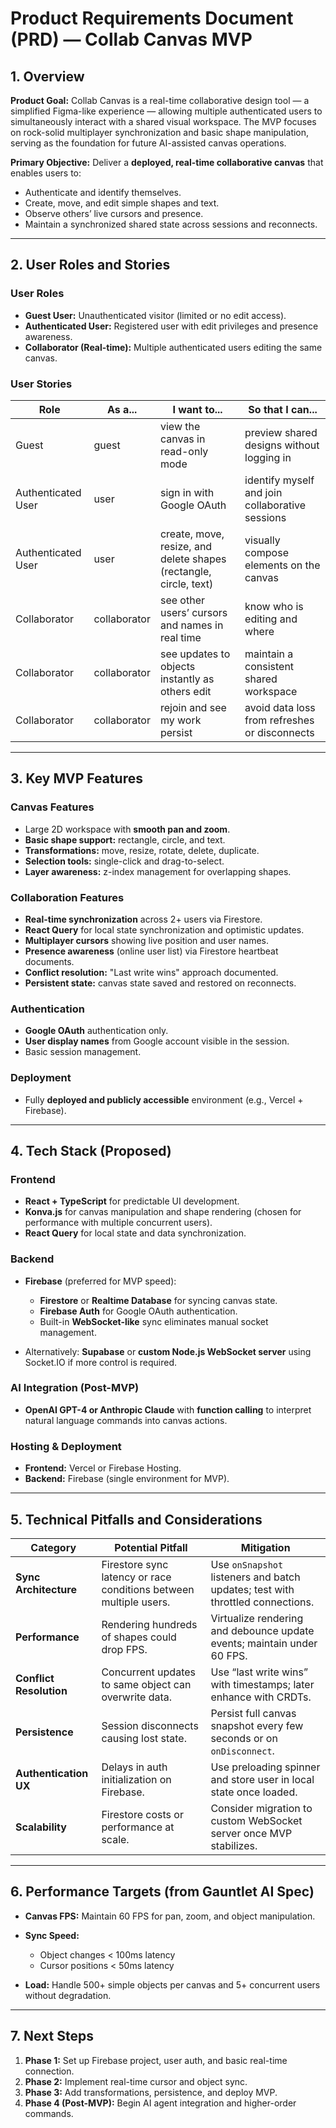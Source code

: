 # **Product Requirements Document (PRD) — Collab Canvas MVP**

## **1. Overview**

**Product Goal:**
Collab Canvas is a real-time collaborative design tool — a simplified Figma-like experience — allowing multiple authenticated users to simultaneously interact with a shared visual workspace. The MVP focuses on rock-solid multiplayer synchronization and basic shape manipulation, serving as the foundation for future AI-assisted canvas operations.

**Primary Objective:**
Deliver a **deployed, real-time collaborative canvas** that enables users to:

- Authenticate and identify themselves.
- Create, move, and edit simple shapes and text.
- Observe others’ live cursors and presence.
- Maintain a synchronized shared state across sessions and reconnects.

---

## **2. User Roles and Stories**

### **User Roles**

- **Guest User:** Unauthenticated visitor (limited or no edit access).
- **Authenticated User:** Registered user with edit privileges and presence awareness.
- **Collaborator (Real-time):** Multiple authenticated users editing the same canvas.

### **User Stories**

| Role               | As a...      | I want to...                                                      | So that I can...                                |
| ------------------ | ------------ | ----------------------------------------------------------------- | ----------------------------------------------- |
| Guest              | guest        | view the canvas in read-only mode                                 | preview shared designs without logging in       |
| Authenticated User | user         | sign in with Google OAuth                                         | identify myself and join collaborative sessions |
| Authenticated User | user         | create, move, resize, and delete shapes (rectangle, circle, text) | visually compose elements on the canvas         |
| Collaborator       | collaborator | see other users’ cursors and names in real time                   | know who is editing and where                   |
| Collaborator       | collaborator | see updates to objects instantly as others edit                   | maintain a consistent shared workspace          |
| Collaborator       | collaborator | rejoin and see my work persist                                    | avoid data loss from refreshes or disconnects   |

---

## **3. Key MVP Features**

### **Canvas Features**

- Large 2D workspace with **smooth pan and zoom**.
- **Basic shape support:** rectangle, circle, and text.
- **Transformations:** move, resize, rotate, delete, duplicate.
- **Selection tools:** single-click and drag-to-select.
- **Layer awareness:** z-index management for overlapping shapes.

### **Collaboration Features**

- **Real-time synchronization** across 2+ users via Firestore.
- **React Query** for local state synchronization and optimistic updates.
- **Multiplayer cursors** showing live position and user names.
- **Presence awareness** (online user list) via Firestore heartbeat documents.
- **Conflict resolution:** "Last write wins" approach documented.
- **Persistent state:** canvas state saved and restored on reconnects.

### **Authentication**

- **Google OAuth** authentication only.
- **User display names** from Google account visible in the session.
- Basic session management.

### **Deployment**

- Fully **deployed and publicly accessible** environment (e.g., Vercel + Firebase).

---

## **4. Tech Stack (Proposed)**

### **Frontend**

- **React + TypeScript** for predictable UI development.
- **Konva.js** for canvas manipulation and shape rendering (chosen for performance with multiple concurrent users).
- **React Query** for local state and data synchronization.

### **Backend**

- **Firebase** (preferred for MVP speed):

  - **Firestore** or **Realtime Database** for syncing canvas state.
  - **Firebase Auth** for Google OAuth authentication.
  - Built-in **WebSocket-like** sync eliminates manual socket management.

- Alternatively: **Supabase** or **custom Node.js WebSocket server** using Socket.IO if more control is required.

### **AI Integration (Post-MVP)**

- **OpenAI GPT-4 or Anthropic Claude** with **function calling** to interpret natural language commands into canvas actions.

### **Hosting & Deployment**

- **Frontend:** Vercel or Firebase Hosting.
- **Backend:** Firebase (single environment for MVP).

---

## **5. Technical Pitfalls and Considerations**

| Category                | Potential Pitfall                                                 | Mitigation                                                                     |
| ----------------------- | ----------------------------------------------------------------- | ------------------------------------------------------------------------------ |
| **Sync Architecture**   | Firestore sync latency or race conditions between multiple users. | Use `onSnapshot` listeners and batch updates; test with throttled connections. |
| **Performance**         | Rendering hundreds of shapes could drop FPS.                      | Virtualize rendering and debounce update events; maintain under 60 FPS.        |
| **Conflict Resolution** | Concurrent updates to same object can overwrite data.             | Use “last write wins” with timestamps; later enhance with CRDTs.               |
| **Persistence**         | Session disconnects causing lost state.                           | Persist full canvas snapshot every few seconds or on `onDisconnect`.           |
| **Authentication UX**   | Delays in auth initialization on Firebase.                        | Use preloading spinner and store user in local state once loaded.              |
| **Scalability**         | Firestore costs or performance at scale.                          | Consider migration to custom WebSocket server once MVP stabilizes.             |

---

## **6. Performance Targets (from Gauntlet AI Spec)**

- **Canvas FPS:** Maintain 60 FPS for pan, zoom, and object manipulation.
- **Sync Speed:**

  - Object changes < 100ms latency
  - Cursor positions < 50ms latency

- **Load:** Handle 500+ simple objects per canvas and 5+ concurrent users without degradation.

---

## **7. Next Steps**

1. **Phase 1:** Set up Firebase project, user auth, and basic real-time connection.
2. **Phase 2:** Implement real-time cursor and object sync.
3. **Phase 3:** Add transformations, persistence, and deploy MVP.
4. **Phase 4 (Post-MVP):** Begin AI agent integration and higher-order commands.
